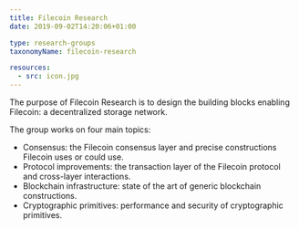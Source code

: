 ```yaml
---
title: Filecoin Research
date: 2019-09-02T14:20:06+01:00

type: research-groups
taxonomyName: filecoin-research

resources:
  - src: icon.jpg
---
```


The purpose of Filecoin Research is to design the building blocks enabling Filecoin: a decentralized storage network.

<!--more-->

The group works on four main topics:

 - Consensus: the Filecoin consensus layer and precise constructions Filecoin uses or could use.
 - Protocol improvements: the transaction layer of the Filecoin protocol and cross-layer interactions.
 - Blockchain infrastructure: state of the art of generic blockchain constructions.
 - Cryptographic primitives: performance and security of cryptographic primitives.

